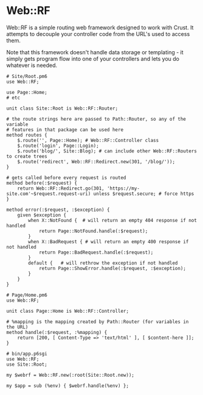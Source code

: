 # Web::RF #

Web::RF is a simple routing web framework designed to work with Crust. It attempts
to decouple your controller code from the URL's used to access them.

Note that this framework doesn't handle data storage or templating - it simply
gets program flow into one of your controllers and lets you do whatever is needed.

```
# Site/Root.pm6
use Web::RF;

use Page::Home;
# etc

unit class Site::Root is Web::RF::Router;

# the route strings here are passed to Path::Router, so any of the variable
# features in that package can be used here
method routes {
    $.route('', Page::Home); # Web::RF::Controller class
    $.route('login', Page::Login);
    $.route('blog/', Site::Blog); # can include other Web::RF::Routers to create trees
    $.route('redirect', Web::RF::Redirect.new(301, '/blog/'));
}

# gets called before every request is routed
method before(:$request) {
    return Web::RF::Redirect.go(301, 'https://my-site.com'~$request.request-uri) unless $request.secure; # force https
}

method error(:$request, :$exception) {
    given $exception {
        when X::NotFound {  # will return an empty 404 response if not handled
            return Page::NotFound.handle(:$request);
        }
        when X::BadRequest { # will return an empty 400 response if not handled
            return Page::BadRequest.handle(:$request);
        }
        default {   # will rethrow the exception if not handled
            return Page::ShowError.handle(:$request, :$exception);
        }
    }
}
```

```
# Page/Home.pm6
use Web::RF;

unit class Page::Home is Web::RF::Controller;

# %mapping is the mapping created by Path::Router (for variables in the URL)
method handle(:$request, :%mapping) {
    return [200, [ Content-Type => 'text/html' ], [ $content-here ]];
}
```

```
# bin/app.p6sgi
use Web::RF;
use Site::Root;

my $webrf = Web::RF.new(:root(Site::Root.new));

my $app = sub (%env) { $webrf.handle(%env) };
```
